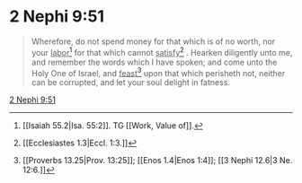 # 2 Nephi 9:51

> Wherefore, do not spend money for that which is of no worth, nor your <u>labor</u>[^a] for that which cannot <u>satisfy</u>[^b] . Hearken diligently unto me, and remember the words which I have spoken; and come unto the Holy One of Israel, and <u>feast</u>[^c] upon that which perisheth not, neither can be corrupted, and let your soul delight in fatness.

[2 Nephi 9:51](https://www.churchofjesuschrist.org/study/scriptures/bofm/2-ne/9?lang=eng&id=p51#p51)


[^a]: [[Isaiah 55.2|Isa. 55:2]]. TG [[Work, Value of]].
[^b]: [[Ecclesiastes 1.3|Eccl. 1:3.]]
[^c]: [[Proverbs 13.25|Prov. 13:25]]; [[Enos 1.4|Enos 1:4]]; [[3 Nephi 12.6|3 Ne. 12:6.]]
